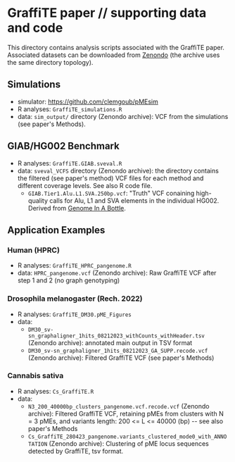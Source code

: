 # GraffiTE paper // supporting data and code

This directory contains analysis scripts associated with the GraffiTE paper. 
Associated datasets can be downloaded from [Zenondo](https://zenodo.org/record/8400868) (the archive uses the same directory topology).

## Simulations

- simulator: https://github.com/clemgoub/pMEsim
- R analyses: `GraffiTE_simulations.R`
- data: `sim_output/` directory (Zenondo archive): VCF from the simulations (see paper's Methods).

## GIAB/HG002 Benchmark

- R analyses: `GraffiTE.GIAB.sveval.R`
- data: `sveval_VCFS` directory (Zenondo archive): the directory contains the filtered (see paper's method) VCF files for each method and different coverage levels. See also R code file.
	- `GIAB.Tier1.Alu.L1.SVA.250bp.vcf`: "Truth" VCF conaining high-quality calls for Alu, L1 and SVA elements in the individual HG002. Derived from [Genome In A Bottle](https://ftp-trace.ncbi.nlm.nih.gov/ReferenceSamples/giab/data/AshkenazimTrio/analysis/NIST_SVs_Integration_v0.6/).
 
## Application Examples

### Human (HPRC)

- R analyses: `GraffiTE_HPRC_pangenome.R`
- data: `HPRC_pangenome.vcf` (Zenondo archive): Raw GraffiTE VCF after step 1 and 2 (no graph genotyping)

### Drosophila melanogaster (Rech. 2022)

- R analyses: `GraffiTE_DM30.pME_Figures`
- data:
	- `DM30_sv-sn_graphaligner_1hits_08212023_withCounts_withHeader.tsv` (Zenondo archive): annotated main output in TSV format
	- `DM30_sv-sn_graphaligner_1hits_08212023_GA_SUPP.recode.vcf` (Zenondo archive): Filtered GraffiTE VCF (see paper's Methods)

### Cannabis sativa

- R analyses: `Cs_GraffiTE.R`
- data:
	- `N3_200_40000bp_clusters_pangenome.vcf.recode.vcf` (Zenondo archive): Filtered GraffiTE VCF, retaining pMEs from clusters with N = 3 pMEs, and variants length:  200 <= L <= 40000 (bp) -- see also paper's Methods
	- `Cs_GraffiTE_280423_pangenome.variants_clustered_mode0_with_ANNOTATION` (Zenondo archive): Clustering of pME locus sequences detected by GraffiTE, tsv format.
